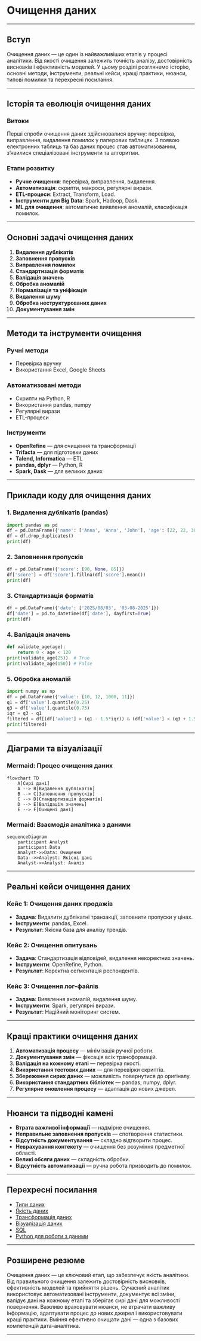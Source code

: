 # Очищення даних

---

## Вступ

Очищення даних — це один із найважливіших етапів у процесі аналітики. Від якості очищення залежить точність аналізу, достовірність висновків і ефективність моделей. У цьому розділі розглянемо історію, основні методи, інструменти, реальні кейси, кращі практики, нюанси, типові помилки та перехресні посилання.

---

## Історія та еволюція очищення даних

### Витоки

Перші спроби очищення даних здійснювалися вручну: перевірка, виправлення, видалення помилок у паперових таблицях. З появою електронних таблиць та баз даних процес став автоматизованим, з’явилися спеціалізовані інструменти та алгоритми.

### Етапи розвитку

-   **Ручне очищення**: перевірка, виправлення, видалення.
-   **Автоматизація**: скрипти, макроси, регулярні вирази.
-   **ETL-процеси**: Extract, Transform, Load.
-   **Інструменти для Big Data**: Spark, Hadoop, Dask.
-   **ML для очищення**: автоматичне виявлення аномалій, класифікація помилок.

---

## Основні задачі очищення даних

1. **Видалення дублікатів**
2. **Заповнення пропусків**
3. **Виправлення помилок**
4. **Стандартизація форматів**
5. **Валідація значень**
6. **Обробка аномалій**
7. **Нормалізація та уніфікація**
8. **Видалення шуму**
9. **Обробка неструктурованих даних**
10. **Документування змін**

---

## Методи та інструменти очищення

### Ручні методи

-   Перевірка вручну
-   Використання Excel, Google Sheets

### Автоматизовані методи

-   Скрипти на Python, R
-   Використання pandas, numpy
-   Регулярні вирази
-   ETL-процеси

### Інструменти

-   **OpenRefine** — для очищення та трансформації
-   **Trifacta** — для підготовки даних
-   **Talend, Informatica** — ETL
-   **pandas, dplyr** — Python, R
-   **Spark, Dask** — для великих даних

---

## Приклади коду для очищення даних

### 1. Видалення дублікатів (pandas)

```python
import pandas as pd
df = pd.DataFrame({'name': ['Anna', 'Anna', 'John'], 'age': [22, 22, 30]})
df = df.drop_duplicates()
print(df)
```

### 2. Заповнення пропусків

```python
df = pd.DataFrame({'score': [90, None, 85]})
df['score'] = df['score'].fillna(df['score'].mean())
print(df)
```

### 3. Стандартизація форматів

```python
df = pd.DataFrame({'date': ['2025/08/03', '03-08-2025']})
df['date'] = pd.to_datetime(df['date'], dayfirst=True)
print(df)
```

### 4. Валідація значень

```python
def validate_age(age):
    return 0 < age < 120
print(validate_age(25))  # True
print(validate_age(150)) # False
```

### 5. Обробка аномалій

```python
import numpy as np
df = pd.DataFrame({'value': [10, 12, 1000, 11]})
q1 = df['value'].quantile(0.25)
q3 = df['value'].quantile(0.75)
iqr = q3 - q1
filtered = df[(df['value'] > (q1 - 1.5*iqr)) & (df['value'] < (q3 + 1.5*iqr))]
print(filtered)
```

---

## Діаграми та візуалізації

### Mermaid: Процес очищення даних

```mermaid
flowchart TD
    A[Сирі дані]
    A --> B[Видалення дублікатів]
    B --> C[Заповнення пропусків]
    C --> D[Стандартизація форматів]
    D --> E[Валідація значень]
    E --> F[Очищені дані]
```

### Mermaid: Взаємодія аналітика з даними

```mermaid
sequenceDiagram
    participant Analyst
    participant Data
    Analyst->>Data: Очищення
    Data-->>Analyst: Якісні дані
    Analyst->>Analyst: Аналіз
```

---

## Реальні кейси очищення даних

### Кейс 1: Очищення даних продажів

-   **Задача**: Видалити дублікатні транзакції, заповнити пропуски у цінах.
-   **Інструменти**: pandas, Excel.
-   **Результат**: Якісна база для аналізу трендів.

### Кейс 2: Очищення опитувань

-   **Задача**: Стандартизація відповідей, видалення некоректних значень.
-   **Інструменти**: OpenRefine, Python.
-   **Результат**: Коректна сегментація респондентів.

### Кейс 3: Очищення лог-файлів

-   **Задача**: Виявлення аномалій, видалення шуму.
-   **Інструменти**: Spark, регулярні вирази.
-   **Результат**: Надійний моніторинг систем.

---

## Кращі практики очищення даних

1. **Автоматизація процесу** — мінімізація ручної роботи.
2. **Документування змін** — фіксація всіх трансформацій.
3. **Валідація на кожному етапі** — перевірка якості.
4. **Використання тестових даних** — для перевірки скриптів.
5. **Збереження сирих даних** — можливість повернутися до оригіналу.
6. **Використання стандартних бібліотек** — pandas, numpy, dplyr.
7. **Регулярне оновлення процесу** — адаптація до нових джерел.

---

## Нюанси та підводні камені

-   **Втрата важливої інформації** — надмірне очищення.
-   **Неправильне заповнення пропусків** — спотворення статистики.
-   **Відсутність документування** — складно відтворити процес.
-   **Неврахування контексту** — очищення без розуміння предметної області.
-   **Великі обсяги даних** — складність обробки.
-   **Відсутність автоматизації** — ручна робота призводить до помилок.

---

## Перехресні посилання

-   [Типи даних](../03-data-basics/types.md)
-   [Якість даних](../03-data-basics/quality.md)
-   [Трансформація даних](transformation.md)
-   [Візуалізація даних](../05-visualization/overview.md)
-   [SQL](../06-sql/overview.md)
-   [Python для роботи з даними](../08-python/overview.md)

---

## Розширене резюме

Очищення даних — це ключовий етап, що забезпечує якість аналітики. Від правильного очищення залежить достовірність висновків, ефективність моделей та прийняття рішень. Сучасний аналітик використовує автоматизовані інструменти, документує всі зміни, валідує дані на кожному етапі та зберігає сирі дані для можливості повернення. Важливо враховувати нюанси, не втрачати важливу інформацію, адаптувати процес до нових джерел і використовувати кращі практики. Вміння ефективно очищати дані — одна з базових компетенцій дата-аналітика.

---
